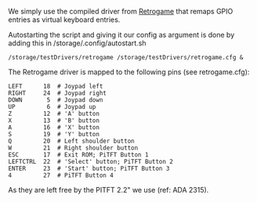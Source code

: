 We simply use the compiled driver from [Retrogame](https://github.com/adafruit/Adafruit-Retrogame) that remaps GPIO entries as virtual keyboard entries.

Autostarting the script and giving it our config as argument is done by adding this in /storage/.config/autostart.sh
```shell
/storage/testDrivers/retrogame /storage/testDrivers/retrogame.cfg &
```

The Retrogame driver is mapped to the following pins (see retrogame.cfg):
```shell
LEFT      18  # Joypad left
RIGHT     24  # Joypad right
DOWN       5  # Joypad down
UP         6  # Joypad up
Z         12  # 'A' button
X         13  # 'B' button
A         16  # 'X' button
S         19  # 'Y' button
Q         20  # Left shoulder button
W         21  # Right shoulder button
ESC       17  # Exit ROM; PiTFT Button 1
LEFTCTRL  22  # 'Select' button; PiTFT Button 2
ENTER     23  # 'Start' button; PiTFT Button 3
4         27  # PiTFT Button 4
```
As they are left free by the PITFT 2.2" we use (ref: ADA 2315).